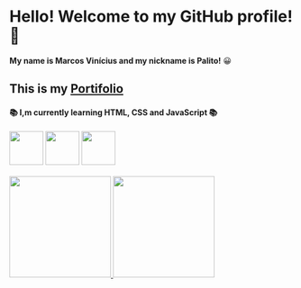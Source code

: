 #                   Hello! Welcome to my GitHub profile! 👋

**My name is Marcos Vinícius and my nickname is Palito!** :grinning:

## This is my [Portifolio](https://omarcosvinicius.github.io/)

####                :books: I,m currently learning HTML, CSS and JavaScript :books:
<div>
<img style="width: 60px; heigth: 60px;" src="https://cdn.jsdelivr.net/gh/devicons/devicon/icons/html5/html5-original-wordmark.svg" />
<img style="width: 60px; heigth: 60px;" src="https://cdn.jsdelivr.net/gh/devicons/devicon/icons/css3/css3-original-wordmark.svg" />
 <img style="width: 60px; heigth: 60px;" src="https://cdn.jsdelivr.net/gh/devicons/devicon/icons/javascript/javascript-original.svg" />
</div>

<div>
<br>
<a href="https://github.com/omarcosvinicius">
<img height="180em" src="https://github-readme-stats.vercel.app/api/top-langs/?username=omarcosvinicius&layout=compact&langs_count=7&theme=dracula"/>
<img height="180em" src="https://github-readme-stats.vercel.app/api?username=omarcosvinicius&show_icons=true&theme=dracula&include_all_commits=true&count_private=true"/>
</div>
 
 

          
          
          




<!--
**omarcosvinicius/omarcosvinicius** is a ✨ _special_ ✨ repository because its `README.md` (this file) appears on your GitHub profile.

Here are some ideas to get you started:

- 🔭 I’m currently working on ...
- 🌱 I’m currently learning ...
- 👯 I’m looking to collaborate on ...
- 🤔 I’m looking for help with ...
- 💬 Ask me about ...
- 📫 How to reach me: ...
- 😄 Pronouns: ...
- ⚡ Fun fact: ...
-->
